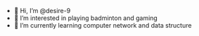 - 👋 Hi, I’m @desire-9
- 👀 I’m interested in playing badminton and gaming
- 🌱 I’m currently learning computer network and data structure

<!---
desire-9/desire-9 is a ✨ special ✨ repository because its `README.md` (this file) appears on your GitHub profile.
You can click the Preview link to take a look at your changes.
--->

